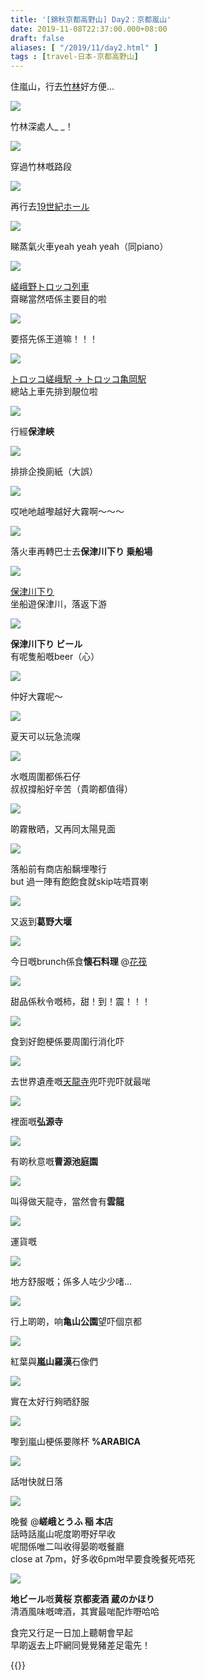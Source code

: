 ```yaml
---
title: '[錦秋京都高野山] Day2：京都嵐山'
date: 2019-11-08T22:37:00.000+08:00
draft: false
aliases: [ "/2019/11/day2.html" ]
tags : [travel-日本-京都高野山]
---
```


住嵐山，行去[竹林](https://hidie.net/kyotokoyasan2a/)好方便...  

![](/images/kyotokoyasan2a.jpg)

竹林深處人\_ \_！  

![](/images/kyotokoyasan2a7.jpg)

穿過竹林嘅路段  

![](/images/kyotokoyasan2b.jpg)

再行去[19世紀ホール](https://hidie.net/kyotokoyasan2b/)  

![](/images/kyotokoyasan2b7.jpg)

睇蒸氣火車yeah yeah yeah（同piano）  

![](/images/kyotokoyasan2c.jpg)

[嵯峨野トロッコ列車](https://hidie.net/kyotokoyasan2c/)  
齋睇當然唔係主要目的啦  

![](/images/kyotokoyasan2c3.jpg)

要搭先係王道嘛！！！  

![](/images/kyotokoyasan2d3.jpg)

[トロッコ嵯峨駅 → トロッコ亀岡駅](https://hidie.net/kyotokoyasan2d/)  
總站上車先排到靚位啦  

![](/images/kyotokoyasan2d7.jpg)

行經**保津峽**  

![](/images/kyotokoyasan2d8.jpg)

排排企換廁紙（大誤）  

![](/images/kyotokoyasan2d15.jpg)

哎吔吔越嚟越好大霧啊～～～  

![](/images/kyotokoyasan2d16.jpg)

落火車再轉巴士去**保津川下り 乗船場**  

![](/images/kyotokoyasan2e2.jpg)

[保津川下り](https://hidie.net/kyotokoyasan2e/)  
坐船遊保津川，落返下游  

![](/images/kyotokoyasan2e9.jpg)

**保津川下り ビール**  
有呢隻船嘅beer（心）  

![](/images/kyotokoyasan2e10.jpg)

仲好大霧呢～  

![](/images/kyotokoyasan2e11.jpg)

夏天可以玩急流㗎  

![](/images/kyotokoyasan2e12.jpg)

水嘅周圍都係石仔  
叔叔撐船好辛苦（貴啲都值得）  

![](/images/kyotokoyasan2e.jpg)

啲霧散晒，又再同太陽見面  

![](/images/kyotokoyasan2e30.jpg)

落船前有商店船黐埋嚟行  
but 過一陣有飽飽食就skip咗唔買喇  

![](/images/kyotokoyasan2e34.jpg)

又返到**葛野大堰**  

![](/images/kyotokoyasan2f.jpg)

今日嘅brunch係食**懐石料理** @[花筏](https://hidie.net/kyotokoyasan2f/)  

![](/images/kyotokoyasan2f12.jpg)

甜品係秋令嘅柿，甜！到！震！！！  

![](/images/kyotokoyasan2g0.jpg)

食到好飽梗係要周圍行消化吓  

![](/images/kyotokoyasan2g.jpg)

去世界遺產嘅[天龍寺](https://hidie.net/kyotokoyasan2g/)兜吓兜吓就最啱  

![](/images/kyotokoyasan2g5.jpg)

裡面嘅**弘源寺**  

![](/images/kyotokoyasan2g11.jpg)

有啲秋意嘅**曹源池庭園**  

![](/images/kyotokoyasan2g12.jpg)

叫得做天龍寺，當然會有**雲龍**  

![](/images/kyotokoyasan2g22.jpg)

運貨嘅  

![](/images/kyotokoyasan2g26.jpg)

地方舒服嘅；係多人咗少少啫...  

![](https://aogfiw.ch.files.1drv.com/y4myi-r-Dp_qkQO9kpqwqw_D_28UmQxWJOq2-UnKksQ50CAJLhSKvnp35W8QhKDFQy0wNvZsh9teGOsuNY6MsCXnDMdRXdXrjdcY1qAdGRJBHEC1ZFnyTk8IBs6dDG37Mp113HOlyneu6-cAocVilpQy-hnsko-DJajdBn3RJMtJGoImZL62ExUN8-PKtQXPAxg-dtdDwLoUpqDCMj2m8PFpw?width=660&height=371&cropmode=none)

行上啲啲，响**亀山公園**望吓個京都  

![](https://zojqig.ch.files.1drv.com/y4m5yRKmjr9nfU4FOwe510h74o0rjgaWcBMMS3cerGOYms6fLb-3_TBmKS9-PbH8bkcsWH7c4egXXKfNOdU1u-h6USW_-SZ4GI7z57FV6xcPsJCQwVgCuCE94tIdbOtS8IDurgzN2WQnaZsqA2c7mRtVnzxCAjohSW2OwTe2EX5kNZI5TPAEPwAgtPXHwMpmdWsN94U1fIeJ0hLNelPXaq6aw?width=660&height=371&cropmode=none)

紅葉與**嵐山羅漢**石像們  

![](https://zpjqig.ch.files.1drv.com/y4m8RLOoAfjPM1jZY1Vo3oH31TSxeo-ZxBVrEpZvmSBIBPVE3irOJx9dVDgHO5xX1sTtK91AhdB0qIvc8IXdAC0dZUZK05OoV9qXq2OQR2Xy760sd-AQVDuh52S7-9vX1M8w4vQiJbnpJO2oTR7_usn-IpKBLYhbNKFJiQYyrmxb5hqG_1QOQZghh04nWT7lf9fjQ6ZGHMDXoCAnuCntLUXiA?width=660&height=371&cropmode=none)

實在太好行夠晒舒服  

![](https://yogdiw.ch.files.1drv.com/y4mGWINlGFvRTiztjaPmTrQhF_bFrbr5F0e3mX1DI63jWG5YcdBzod-eULNV2XyMbqdHzdBSk9w4XBpUPx_oOw7-N_XSs9GmGBhYIiB6yotkQJLuOeY9O5kAEYGwCrmmsB6iMbVwkXLM8meWPfeJVWk1XyEG_tnVVFEfR5IPOSlBvdtmhEYrTXO7oMJWbF30959dTI9Q4_TERqbaOyDn4MxMA?width=371&height=660&cropmode=none)

嚟到嵐山梗係要隊杯 **%ARABICA**  

![](https://aogulq.ch.files.1drv.com/y4mPsN23TiNMxONNo52hfRZWjiGipZMltaJMJrSHBF8R6muuSqUWaChPe8xajZTCIDgBn5K7WLQzeYkWWRWvm-OeX5shUN0ZmtnDzTO4nHT-499470tkdw5AICdGMz_bRFyYwx_PFdOVDKfRLUoea-kRlwbFW-icbuZKZ8a2m5OnfOfU0MUFXk0Empvw6nZ7_7N0MkXWSr4ThIpEpHWljR1Cg?width=660&height=371&cropmode=none)

話咁快就日落  

![](https://aegulq.ch.files.1drv.com/y4mG9EWgqQqt6imYc6G9L7Ro6KnQGecKMGv8Tq9VB1BuGe8jSFt2IjxMTcTwKCXra-Iia3AL7v0m479uQYvaARHmBUCQBFeXCvFD2FDqMT-GwdBHwa2OQfZXB5COtgKxaZmluE3u04MU2raf8e6-eaVl6EUEqjakdIiU58kQm7qbfeS9pNJqXiuYcORpakGUrN_fREqZoI6s09oNabuQIWxIA?width=660&height=371&cropmode=none)

晚餐 @**嵯峨とうふ 稲 本店**  
話時話嵐山呢度啲嘢好早收  
呢間係唯二叫收得晏啲嘅餐廳  
close at 7pm，好多收6pm咁早要食晚餐死唔死  

![](https://aogzlq.ch.files.1drv.com/y4m2WWCt3ly6SmqXdh9jwE_CP3inE8EbSwMleAGjSAxu3mHUzMb1E8yZ6WUV90DAoX51dfYVjUpbcOLbzM_PlEZQIi85hwq4LYvLEwp92Z2SXfl-3NnI18cYp3Oiap5oKQAVfID9hQO7ClYouVPVi38Zll4yT9jDxLeYI7YI-_bMov9fuOOI5Gl5LDfAwZQHYH5RKi1JzyueEoZ0t9cx7wg9g?width=371&height=660&cropmode=none)

**地ビール**嘅**黄桜 京都麦酒 蔵のかほり**  
清酒風味嘅啤酒，其實最啱配炸嘢哈哈  
  
  
  
食完又行足一日加上聽朝會早起  
早啲返去上吓網同覺覺豬差足電先！  
  
  
{{<kyotokoyasan>}}  
